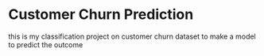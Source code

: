 # Customer Churn Prediction

this is my classification project on customer churn dataset to make a model to predict the outcome
